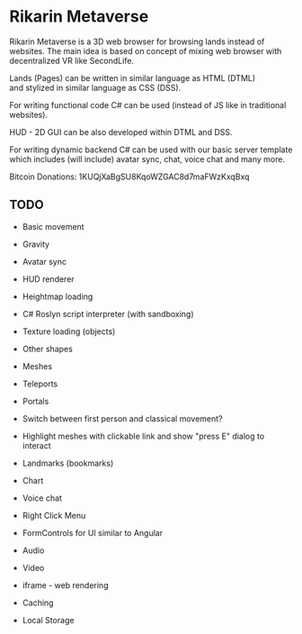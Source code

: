 # Rikarin Metaverse

Rikarin Metaverse is a 3D web browser for browsing lands instead of websites. The main idea is based on concept of mixing web browser with decentralized VR like SecondLife. 

Lands (Pages) can be written in similar language as HTML (DTML)  
and stylized in similar language as CSS (DSS).

For writing functional code C# can be used (instead of JS like in traditional websites).


HUD - 2D GUI can be also developed within DTML and DSS.


For writing dynamic backend C# can be used with our basic server template which includes (will include) avatar sync, chat, voice chat and many more.


Bitcoin Donations: 1KUQjXaBgSU8KqoWZGAC8d7maFWzKxqBxq

## TODO

- Basic movement
- Gravity
- Avatar sync
- HUD renderer
- Heightmap loading
- C# Roslyn script interpreter (with sandboxing)
- Texture loading (objects)
- Other shapes
- Meshes
- Teleports
- Portals
- Switch between first person and classical movement?
- Highlight meshes with clickable link and show "press E" dialog to interact
- Landmarks (bookmarks)
- Chart
- Voice chat
- Right Click Menu
- FormControls for UI similar to Angular
- Audio
- Video
- iframe - web rendering

- Caching
- Local Storage
